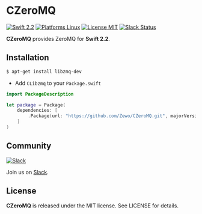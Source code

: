 CZeroMQ
======

[![Swift 2.2](https://img.shields.io/badge/Swift-2.2-orange.svg?style=flat)](https://swift.org)
[![Platforms Linux](https://img.shields.io/badge/Platforms-Linux-lightgray.svg?style=flat)](https://swift.org)
[![License MIT](https://img.shields.io/badge/License-MIT-blue.svg?style=flat)](https://tldrlegal.com/license/mit-license)
[![Slack Status](http://slack.zewo.io/badge.svg)](http://slack.zewo.io)

**CZeroMQ** provides ZeroMQ for **Swift 2.2**.

## Installation


```bash
$ apt-get install libzmq-dev
```

- Add `CLibzmq` to your `Package.swift`

```swift
import PackageDescription

let package = Package(
	dependencies: [
		.Package(url: "https://github.com/Zewo/CZeroMQ.git", majorVersion: 1)
	]
)

```

## Community

[![Slack](http://s13.postimg.org/ybwy92ktf/Slack.png)](http://slack.zewo.io)

Join us on [Slack](http://slack.zewo.io).

License
-------

**CZeroMQ** is released under the MIT license. See LICENSE for details.
